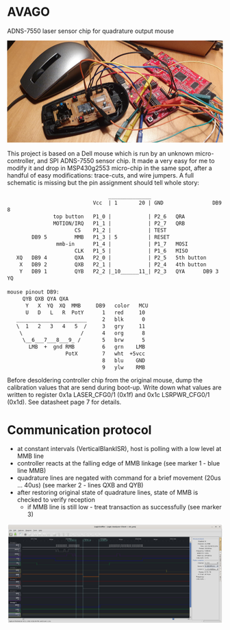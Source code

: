 # AVAGO
ADNS-7550 laser sensor chip for quadrature output mouse

![dell mouse](https://raw.githubusercontent.com/sq7bti/AVAGO/main/development%20setup.jpg)

This project is based on a Dell mouse which is run by an unknown micro-controller, and SPI ADNS-7550 sensor chip. It made a very easy for me to modify it and drop in MSP430g2553 micro-chip in the same spot, after a handful of easy modifications: trace-cuts, and wire jumpers. A full schematic is missing but the pin assignment should tell whole story:

```
                                 ______________
                            Vcc  | 1       20 | GND                DB9 8
               top button   P1_0 |            | P2_6   QRA
               MOTION/IRQ   P1_1 |            | P2_7   QRB
                      CS    P1_2 |            | TEST
        DB9 5         MMB   P1_3 | 5          | RESET
                mmb-in      P1_4 |            | P1_7   MOSI
                      CLK   P1_5 |            | P1_6   MISO
   XQ   DB9 4         QXA   P2_0 |            | P2_5   5th button
    X   DB9 2         QXB   P2_1 |            | P2_4   4th button
    Y   DB9 1         QYB   P2_2 |_10______11_| P2_3   QYA      DB9 3 YQ   

mouse pinout DB9:
     QYB QXB QYA QXA
      Y   X  YQ  XQ  MMB     DB9   color   MCU
      U   D   L   R  PotY      1   red     10
   _______________________     2   blk      0
   \  1   2   3   4   5  /     3   gry     11
    \                   /      4   org      8
     \__6___7___8___9_ /       5   brw      5
       LMB  +  gnd RMB         6   grn    LMB
                   PotX        7   wht  +5vcc
                               8   blu    GND
                               9   ylw    RMB
```

Before desoldering controller chip from the original mouse, dump the calibration values that are send during boot-up. Write down what values are written to register 0x1a LASER_CFG0/1 (0x1f) and 0x1c LSRPWR_CFG0/1 (0x1d). See datasheet page 7 for details.

# Communication protocol
- at constant intervals (VerticalBlankISR), host is polling with a low level at MMB line
- controller reacts at the falling edge of MMB linkage (see marker 1 - blue line MMB)
- quadrature lines are negated with command for a brief movement (20us ... 40us) (see marker 2 - lines QXB and QYB)
- after restoring original state of quadrature lines, state of MMB is checked to verify reception
  - if MMB line is still low - treat transaction as successfully (see marker 3)

![single transaction](SPI_interrupted.png)
